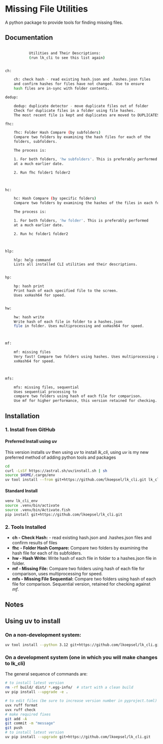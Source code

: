 # Missing File Utilities
A python package to provide tools for finding missing files.

## Documentation
```bash

           Utilities and Their Descriptions:
           (run lk_cli to see this list again)


ch:

    ch: check hash - read existing hash.json and .hashes.josn files
    and confirm hashes for files have not changed. Use to ensure
    hash files are in-sync with folder contents.

dedup:

    dedup: duplicate detector - move duplicate files out of folder
    Check for duplicate files in a folder using file hashes. 
    The most recent file is kept and duplicates are moved to DUPLICATES_DELETE folder on Desktop.

fhc:

    fhc: Folder Hash Compare (by subfolders)
    Compare two folders by examining the hash files for each of the
    folders, subfolders.

    The process is:

    1. For both folders, 'hw subfolders'. This is preferably performed
    at a much earlier date.

    2. Run fhc folder1 folder2



hc:

    hc: Hash Compare (by specific folders)
    Compare two folders by examining the hashes of the files in each folder

    The process is:

    1. For both folders, 'hw folder'. This is preferably performed
    at a much earlier date.

    2. Run hc folder1 folder2



hlp:

    hlp: help command
    Lists all installed CLI utilities and their descriptions.


hp:

    hp: hash print
    Print hash of each specified file to the screen.
    Uses xxHash64 for speed.


hw:

    hw: hash write
    Write hash of each file in folder to a hashes.json
    file in folder. Uses multiprocessing and xxHash64 for speed.



mf:

    mf: missing files
    Very fast! Compare two folders using hashes. Uses multiprocessing and
    xxHash64 for speed.



mfs:

    mfs: missing files, sequential
    Uses sequential processing to
    compare two folders using hash of each file for comparison.
    Use mf for higher performance, this version retained for checking.

```

## Installation

### 1. Install from GitHub
#### Preferred Install using uv
This version installs uv then using *uv* to install *lk_cli*, using *uv* is my new preferred method of adding python tools and packages
```bash
cd
curl -LsSf https://astral.sh/uv/install.sh | sh
source $HOME/.cargo/env
uv tool install --from git+https://github.com/lkoepsel/lk_cli.git lk_cli
```

#### Standard Install
```bash
venv lk_cli_env
source .venv/bin/activate
source .venv/bin/Activate.fish
pip install git+https://github.com/lkoepsel/lk_cli.git
```

### 2. Tools Installed
* **ch - Check Hash:** - read existing hash.json and .hashes.json files and confirm results of files
* **fhc -  Folder Hash Compare:** Compare two folders by examining the hash file for each of its subfolders.
* **hw - Hash Write:** Write hash of each file in folder to a hashes.json file in folder.
* **mf - Missing File:** Compare two folders using hash of each file for comparison, uses multiprocessing for speed.
* **mfs - Missing File Sequential:** Compare two folders using hash of each file for comparison. Sequential version, retained for checking against *mf*.

## Notes

## Using uv to install

### On a non-development system:
```bash
uv tool install --python 3.12 git+https://github.com/lkoepsel/lk_cli.git
```

### On a development system (one in which you will make changes to lk_cli)
The general sequence of commands are:
```bash
# to install latest version
rm -rf build/ dist/ *.egg-info/  # start with a clean build
uv pip install --upgrade -e .

# to edit files (be sure to increase version number in pyproject.toml)
uvx ruff format
uvx ruff check
# make required fixes
git add -A
git commit -m "message"
git push
# to install latest version
uv pip install --upgrade git+https://github.com/lkoepsel/lk_cli.git
```
